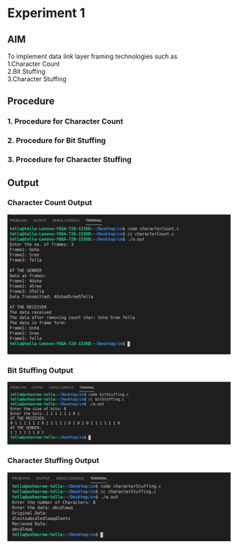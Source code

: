 # Experiment 1
## AIM 

To implement data link layer framing technologies such as  
1.Character Count  
2.Bit Stuffing  
3.Character Stuffing  

## Procedure  
### 1. Procedure for Character Count
### 2. Procedure for Bit Stuffing
### 3. Procedure for Character Stuffing

## **Output**
### Character Count Output  
![Output](charactCount.png)

### Bit Stuffing Output  
![Output](bitStuffing.png)

### Character Stuffing Output  
![Output](characterStuffing.png)


